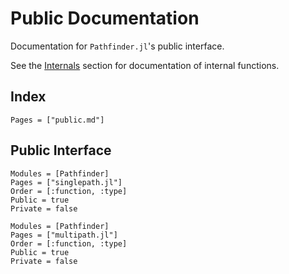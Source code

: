 # Public Documentation

Documentation for `Pathfinder.jl`'s public interface.

See the [Internals](@ref) section for documentation of internal functions.

## Index

```@index
Pages = ["public.md"]
```

## Public Interface

```@autodocs
Modules = [Pathfinder]
Pages = ["singlepath.jl"]
Order = [:function, :type]
Public = true
Private = false
```

```@autodocs
Modules = [Pathfinder]
Pages = ["multipath.jl"]
Order = [:function, :type]
Public = true
Private = false
```
